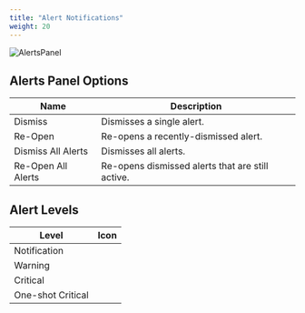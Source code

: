 ```yaml
---
title: "Alert Notifications"
weight: 20
---
```


![AlertsPanel](/images/CORE/AlertsPanel.png "Alerts Panel")

## Alerts Panel Options

| Name | Description |
|------|------|
| Dismiss | Dismisses a single alert. |
| Re-Open | Re-opens a recently-dismissed alert. |
| Dismiss All Alerts | Dismisses all alerts. |
| Re-Open All Alerts | Re-opens dismissed alerts that are still active. |

## Alert Levels

| Level | Icon |
|-------------|------|
| Notification | <i class="fa fa-info-circle" aria-hidden="true"></i> |
| Warning | <i class="fa fa-clock-o" aria-hidden="true"></i> |
| Critical | <i class="fa fa-exclamation-circle" aria-hidden="true"></i> |
| One-shot Critical | <i class="fa fa-bell" aria-hidden="true"></i> |